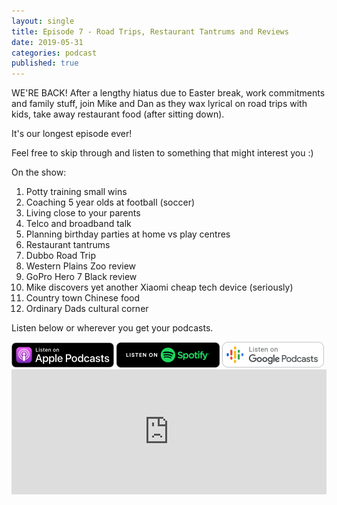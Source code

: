 ```yaml
---
layout: single
title: Episode 7 - Road Trips, Restaurant Tantrums and Reviews
date: 2019-05-31
categories: podcast
published: true
---
```


WE'RE BACK! After a lengthy hiatus due to Easter break, work commitments and family stuff, join Mike and Dan as they wax lyrical on road trips with kids, take away restaurant food (after sitting down).

It's our longest episode ever!

Feel free to skip through and listen to something that might interest you :)

On the show:
1. Potty training small wins
2. Coaching 5 year olds at football (soccer)
3. Living close to your parents
4. Telco and broadband talk
5. Planning birthday parties at home vs play centres
6. Restaurant tantrums
7. Dubbo Road Trip
8. Western Plains Zoo review
9. GoPro Hero 7 Black review
10. Mike discovers yet another Xiaomi cheap tech device (seriously)
11. Country town Chinese food
12. Ordinary Dads cultural corner


Listen below or wherever you get your podcasts.

<a href="https://itunes.apple.com/au/podcast/ordinary-dads/id1455441874">
<img src="/assets/images/ApplePod.jpg"></a>

<a href="https://open.spotify.com/show/5u6qyzeOUh3gIfsuNpjJTj">
<img src="/assets/images/Spotify.png"></a>

<a href="https://www.google.com/podcasts?feed=aHR0cHM6Ly9yc3Mud2hvb3Noa2FhLmNvbS9yc3MvcG9kY2FzdC9pZC82MjMz">
<img src="/assets/images/google_podcasts164.png"></a>


<iframe width="100%" height="200" src="https://player.whooshkaa.com/player/episode/id/379958?visual=true&sharing=true" frameborder="0" style="width: 100%; height: 200px"></iframe>
